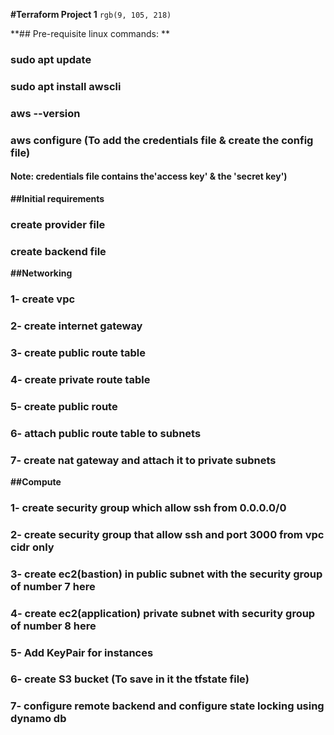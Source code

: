 **#Terraform Project 1** `rgb(9, 105, 218)`

**## Pre-requisite linux commands: **

### sudo apt update
### sudo apt install awscli
### aws --version
### aws configure (To add the credentials file & create the config file) 
#### Note: credentials file contains the'access key' & the 'secret key')

**##Initial requirements**
### create provider file
### create backend file


**##Networking**

### 1- create vpc
### 2- create internet gateway
### 3- create public route table
### 4- create private route table
### 5- create public route
### 6- attach public route table to subnets 
### 7- create nat gateway and attach it to private subnets


**##Compute**

### 1- create security group which allow ssh from 0.0.0.0/0
### 2- create security group that allow ssh and port 3000 from vpc cidr only
### 3- create ec2(bastion) in public subnet with the security group of number 7 here
### 4- create ec2(application) private subnet with security group of number 8 here
### 5- Add KeyPair for instances
### 6- create S3 bucket (To save in it the tfstate file)
### 7- configure remote backend and configure state locking using dynamo db

